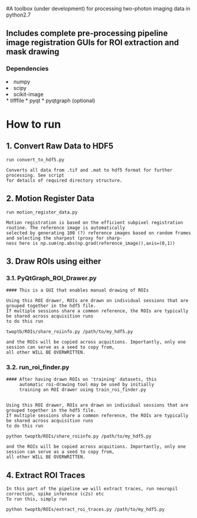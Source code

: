 #A toolbox (under development) for processing two-photon imaging data in python2.7

<h2> Includes complete pre-processing pipeline image registration GUIs for ROI extraction and mask drawing</h2>


<h3>Dependencies</h3>

<li>numpy</li>
<li>scipy</li>
<li>scikit-image</li>
* tifffile
* pyqt
* pyqtgraph (optional)



# How to run 

## 1. Convert Raw Data to HDF5 

    run convert_to_hdf5.py

    Converts all data from .tif and .mat to hdf5 format for further processing. See script 
    for details of required directory structure.

## 2. Motion Register Data

    run motion_register_data.py
    
    Motion registration is based on the efficient subpixel registration routine. The reference image is automatically
    selected by generating 100 (?) reference images based on random frames and selecting the sharpest (proxy for sharp-
    ness here is np.sum(np.abs(np.grad(reference_image)),axis=(0,1))

## 3. Draw ROIs using either

### 3.1. PyQtGraph_ROI_Drawer.py
    #### This is a GUI that enables manual drawing of ROIs

    Using this ROI drawer, ROIs are drawn on individual sessions that are grouped together in the hdf5 file.
    If multiple sessions share a common reference, the ROIs are typically be shared across acquisition runs
    to do this run 

    twoptb/ROIs/share_roiinfo.py /path/to/my_hdf5.py

    and the ROIs will be copied across acquitions. Importantly, only one session can serve as a seed to copy from,
    all other WILL BE OVERWRITTEN. 

### 3.2. run_roi_finder.py
    #### After having drawn ROIs on 'training' datasets, this
         automatic roi-drawing tool may be used by initially 
         training an ROI drawer using train_roi_finder.py
    

    Using this ROI drawer, ROIs are drawn on individual sessions that are grouped together in the hdf5 file.
    If multiple sessions share a common reference, the ROIs are typically be shared across acquisition runs
    to do this run 

    python twoptb/ROIs/share_roiinfo.py /path/to/my_hdf5.py

    and the ROIs will be copied across acquitions. Importantly, only one session can serve as a seed to copy from,
    all other WILL BE OVERWRITTEN. 


## 4. Extract ROI Traces

    In this part of the pipeline we will extract traces, run neuropil correction, spike inference (c2s) etc
    To run this, simply run

    python twoptb/ROIs/extract_roi_traces.py /path/to/my_hdf5.py

